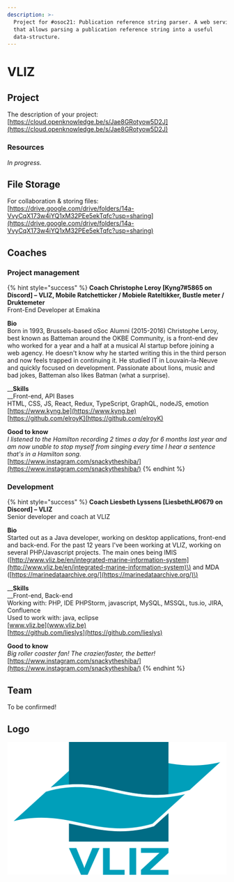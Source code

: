 ```yaml
---
description: >-
  Project for #osoc21: Publication reference string parser. A web service API
  that allows parsing a publication reference string into a useful
  data-structure.
---
```


# VLIZ

## Project

The description of your project: [https://cloud.openknowledge.be/s/Jae8GRotyow5D2J](https://cloud.openknowledge.be/s/Jae8GRotyow5D2J)

### Resources

_In progress._

## File Storage

For collaboration & storing files: [https://drive.google.com/drive/folders/14a-VvyCqX173w4iYQ1xM32PEe5ekTqfc?usp=sharing](https://drive.google.com/drive/folders/14a-VvyCqX173w4iYQ1xM32PEe5ekTqfc?usp=sharing)

## Coaches

### Project management

{% hint style="success" %}
**Coach Christophe Leroy \[Kyng7\#5865 on Discord\] – VLIZ, Mobile Ratchetticker / Mobiele Rateltikker, Bustle meter / Druktemeter**  
Front-End Developer at Emakina  
  
**Bio**  
Born in 1993, Brussels-based oSoc Alumni \(2015-2016\) Christophe Leroy, best known as Batteman around the OKBE Community, is a front-end dev who worked for a year and a half at a musical AI startup before joining a web agency. He doesn't know why he started writing this in the third person and now feels trapped in continuing it. He studied IT in Louvain-la-Neuve and quickly focused on development. Passionate about lions, music and bad jokes, Batteman also likes Batman \(what a surprise\).  
  
__**Skills**  
__Front-end, API Bases  
HTML, CSS, JS, React, Redux, TypeScript, GraphQL, nodeJS, emotion  
[https://www.kyng.be](https://www.kyng.be)  
[https://github.com/elroyK](https://github.com/elroyK)

**Good to know**  
_I listened to the Hamilton recording 2 times a day for 6 months last year and am now unable to stop myself from singing every time I hear a sentence that's in a Hamilton song._  
[https://www.instagram.com/snackytheshiba/](https://www.instagram.com/snackytheshiba/)
{% endhint %}

### Development

{% hint style="success" %}
**Coach Liesbeth Lyssens \[LiesbethL\#0679 on Discord\] – VLIZ**  
Senior developer and coach at VLIZ  
  
**Bio**  
Started out as a Java developer, working on desktop applications, front-end and back-end. For the past 12 years I've been working at VLIZ, working on several PHP/Javascript projects. The main ones being IMIS \([http://www.vliz.be/en/integrated-marine-information-system](http://www.vliz.be/en/integrated-marine-information-system)\) and MDA \([https://marinedataarchive.org/](https://marinedataarchive.org/)\)  
  
__**Skills**  
__Front-end, Back-end  
Working with: PHP, IDE PHPStorm, javascript, MySQL, MSSQL, tus.io, JIRA, Confluence  
Used to work with: java, eclipse  
[www.vliz.be](www.vliz.be)  
[https://github.com/lieslys](https://github.com/lieslys)

**Good to know**  
_Big roller coaster fan! The crazier/faster, the better!_  
[https://www.instagram.com/snackytheshiba/](https://www.instagram.com/snackytheshiba/)
{% endhint %}

## Team

To be confirmed!

## Logo

![Logo VLIZ](../.gitbook/assets/vliz-logo.svg)

